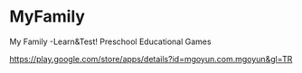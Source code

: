 # MyFamily
My Family -Learn&amp;Test! Preschool Educational Games

https://play.google.com/store/apps/details?id=mgoyun.com.mgoyun&gl=TR
